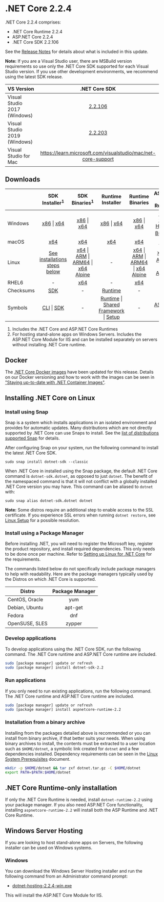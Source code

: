 # .NET Core 2.2.4

.NET Core 2.2.4 comprises:

* .NET Core Runtime 2.2.4
* ASP.NET Core 2.2.4
* .NET Core SDK 2.2.106

See the [Release Notes](https://github.com/dotnet/core/blob/main/release-notes/2.2/2.2.4/2.2.4.md) for details about what is included in this update.

**Note:** If you are a Visual Studio user, there are MSBuild version requirements so use only the .NET Core SDK supported for each Visual Studio version. If you use other development environments, we recommend using the latest SDK release.

| VS Version | .NET Core SDK |
| :-- | :--: |
| Visual Studio 2017 (Windows) | [2.2.106](#downloads) |
| Visual Studio 2019 (Windows) | [2.2.203](../2.2.203-SDK/2.2.203-SDK-download.md) |
| Visual Studio for Mac | https://learn.microsoft.com/visualstudio/mac/net-core-support |

## Downloads

|           | SDK Installer<sup>1</sup>                        | SDK Binaries<sup>1</sup>                 | Runtime Installer                                        | Runtime Binaries                                 | ASP.NET Core Runtime           |
| --------- | :------------------------------------------:     | :----------------------:                 | :---------------------------:                            | :-------------------------:                      | :-----------------:            |
| Windows   | [x86][dotnet-sdk-win-x86.exe] \| [x64][dotnet-sdk-win-x64.exe] | [x86][dotnet-sdk-win-x86.zip] \| [x64][dotnet-sdk-win-x64.zip] | [x86][dotnet-runtime-win-x86.exe] \| [x64][dotnet-runtime-win-x64.exe] | [x86][dotnet-runtime-win-x86.zip] \| [x64][dotnet-runtime-win-x64.zip] | [x86][aspnetcore-runtime-win-x86.exe] \| [x64][aspnetcore-runtime-win-x64.exe] \| <br> [Hosting Bundle][dotnet-hosting-win.exe]<sup>2</sup> |
| macOS     | [x64][dotnet-sdk-osx-x64.pkg]  | [x64][dotnet-sdk-osx-x64.tar.gz]     | [x64][dotnet-runtime-osx-x64.pkg] | [x64][dotnet-runtime-osx-x64.tar.gz] | [x64][aspnetcore-runtime-osx-x64.tar.gz]<sup>1</sup>
| Linux     | [See installations steps below][linux-install]   | [x64][dotnet-sdk-linux-x64.tar.gz] \| [ARM][dotnet-sdk-linux-arm.tar.gz] \| [ARM64][dotnet-sdk-linux-arm64.tar.gz] \| [x64 Alpine][dotnet-sdk-linux-musl-x64.tar.gz] | - | [x64][dotnet-runtime-linux-x64.tar.gz] \| [ARM][dotnet-runtime-linux-arm.tar.gz] \| [ARM64][dotnet-runtime-linux-arm64.tar.gz] \| [x64 Alpine][dotnet-runtime-linux-musl-x64.tar.gz] | [x64][aspnetcore-runtime-linux-x64.tar.gz]<sup>1</sup>  \| [ARM][aspnetcore-runtime-linux-arm.tar.gz]<sup>1</sup> \| [x64 Alpine][aspnetcore-runtime-linux-musl-x64.tar.gz]<sup>1</sup> |
| RHEL6     | -                                                | [x64][dotnet-sdk-rhel.6-x64.tar.gz]                    | -                                                        | [x64][dotnet-runtime-rhel.6-x64.tar.gz] | - |
| Checksums | [SDK][checksums-sdk]                             | -                                        | [Runtime][checksums-runtime]                             | - | - |
| Symbols   | [CLI][cli-symbols.zip] \| [SDK][dotnet-sdk-symbols.zip]  | -                                        | [Runtime][coreclr-symbols.zip] \| [Shared Framework][corefx-symbols.zip] \| [Setup][core-setup-symbols.zip] | - | [ASP.NET Core][aspnet-symbols.zip] |

1. Includes the .NET Core and ASP.NET Core Runtimes
2. For hosting stand-alone apps on Windows Servers. Includes the ASP.NET Core Module for IIS and can be installed separately on servers without installing .NET Core runtime.


## Docker

The [.NET Core Docker images](https://hub.docker.com/r/microsoft/dotnet/) have been updated for this release. Details on our Docker versioning and how to work with the images can be seen in ["Staying up-to-date with .NET Container Images"](https://devblogs.microsoft.com/dotnet/staying-up-to-date-with-net-container-images/).

## Installing .NET Core on Linux

### Install using Snap

Snap is a system which installs applications in an isolated environment and provides for automatic updates. Many distributions which are not directly supported by .NET Core can use Snaps to install. See the [list of distributions supported Snap](https://docs.snapcraft.io/installing-snapd/6735) for details.

After configuring Snap on your system, run the following command to install the latest .NET Core SDK.

`sudo snap install dotnet-sdk --classic`

When .NET Core in installed using the Snap package, the default .NET Core command is `dotnet-sdk.dotnet`, as opposed to just `dotnet`. The benefit of the namespaced command is that it will not conflict with a globally installed .NET Core version you may have. This command can be aliased to `dotnet` with:

`sudo snap alias dotnet-sdk.dotnet dotnet`

**Note:** Some distros require an additional step to enable access to the SSL certificate. If you experience SSL errors when running `dotnet restore`, see [Linux Setup](https://github.com/dotnet/core/blob/main/Documentation/linux-setup.md) for a possible resolution.

### Install using a Package Manager

Before installing .NET, you will need to register the Microsoft key, register the product repository, and install required dependencies. This only needs to be done once per machine. Refer to [Setting up Linux for .NET Core][linux-setup] for the requirements.

The commands listed below do not specifically include package managers to help with readability. Here are the package managers typically used by the Distros on which .NET Core is supported.

| Distro | Package Manager  |
| ---             | :----:  |
| CentOS, Oracle  | yum     |
| Debian, Ubuntu  | apt-get |
| Fedora          | dnf     |
| OpenSUSE, SLES  | zypper  |

### Develop applications
To develop applications using the .NET Core SDK, run the following command. The .NET Core runtime and ASP.NET Core runtime are included.

```bash
sudo [package manager] update or refresh
sudo [package manager] install dotnet-sdk-2.2
```

### Run applications
If you only need to run existing applications, run the following command. The .NET Core runtime and ASP.NET Core runtime are included.

```bash
sudo [package manager] update or refresh
sudo [package manager] install aspnetcore-runtime-2.2
```

### Installation from a binary archive

Installing from the packages detailed above is recommended or you can install from binary archive, if that better suits your needs. When using binary archives to install, the contents must be extracted to a user location such as `$HOME/dotnet`, a symbolic link created for `dotnet` and a few dependencies installed. Dependency requirements can be seen in the [Linux System Prerequisites](https://github.com/dotnet/core/blob/main/Documentation/linux-prereqs.md) document.

```bash
mkdir -p $HOME/dotnet && tar zxf dotnet.tar.gz -C $HOME/dotnet
export PATH=$PATH:$HOME/dotnet
```

## .NET Core Runtime-only installation

If only the .NET Core Runtime is needed, install `dotnet-runtime-2.2` using your package manager. If you also need ASP.NET Core functionality, installing `aspnetcore-runtime-2.2` will install both the ASP Runtime and .NET Core Runtime.

## Windows Server Hosting

If you are looking to host stand-alone apps on Servers, the following installer can be used on Windows systems.

### Windows

You can download the Windows Server Hosting installer and run the following command from an Administrator command prompt:

* [dotnet-hosting-2.2.4-win.exe][dotnet-hosting-win.exe]

This will install the ASP.NET Core Module for IIS.

[blob-runtime]: https://dotnetcli.blob.core.windows.net/dotnet/Runtime/
[blob-sdk]: https://dotnetcli.blob.core.windows.net/dotnet/Sdk/
[release-notes]: https://github.com/dotnet/core/blob/main/release-notes/2.2/2.2.4/2.2.4.md

[dotnet-runtime-linux-arm.tar.gz]: https://download.visualstudio.microsoft.com/download/pr/8c52648c-bedd-44b0-9442-95cd830fdada/d6ba4c50a6b2afddc4ae3d313349f3ac/dotnet-runtime-2.2.4-linux-arm.tar.gz
[dotnet-runtime-linux-arm64.tar.gz]: https://download.visualstudio.microsoft.com/download/pr/9e06922d-3a96-4f0d-9eb0-94f2cf94458f/93dfe5f0ad50c0eb347e98d7f81b34ec/dotnet-runtime-2.2.4-linux-arm64.tar.gz
[dotnet-runtime-linux-musl-x64.tar.gz]: https://download.visualstudio.microsoft.com/download/pr/98598e18-82bb-4e15-a9dc-49da98d67b57/7e44b7da6e7058d6f29b2ab5772455f4/dotnet-runtime-2.2.4-linux-musl-x64.tar.gz
[dotnet-runtime-linux-x64.tar.gz]: https://download.visualstudio.microsoft.com/download/pr/853048a3-764a-4b4d-a608-c6144a84f257/99c5cb1ea145f9dc3c2bbd093c682c9b/dotnet-runtime-2.2.4-linux-x64.tar.gz
[dotnet-runtime-osx-x64.pkg]: https://download.visualstudio.microsoft.com/download/pr/7691df75-3dcf-4378-b058-a54533c68c56/de1258843b7005711bf03e926de51d45/dotnet-runtime-2.2.4-osx-x64.pkg
[dotnet-runtime-osx-x64.tar.gz]: https://download.visualstudio.microsoft.com/download/pr/20c176c0-117e-46a1-8f84-0e8aef75e6bd/65758f170f310cc4679b6f9e348d7713/dotnet-runtime-2.2.4-osx-x64.tar.gz
[dotnet-runtime-rhel.6-x64.tar.gz]: https://download.visualstudio.microsoft.com/download/pr/f6c78606-9ae5-47df-b25c-83f612c545dd/cc7a7c185419a903dddb04ceeeab6075/dotnet-runtime-2.2.4-rhel.6-x64.tar.gz
[dotnet-runtime-win-arm.zip]: https://download.visualstudio.microsoft.com/download/pr/1c93d069-5e85-47c8-a360-d5a472409713/38a91e49c416afc31c3a5084d675fedf/dotnet-runtime-2.2.4-win-arm.zip
[dotnet-runtime-win-x64.exe]: https://download.visualstudio.microsoft.com/download/pr/65aecaf4-6011-4882-831d-c9b90cd5033c/55c3561e8ee2629a5298a0ac828fdf0a/dotnet-runtime-2.2.4-win-x64.exe
[dotnet-runtime-win-x64.zip]: https://download.visualstudio.microsoft.com/download/pr/ef97690d-a1d0-469a-9290-07487e23dd2e/54a466cf8d8bcd0d96dc92cfce80c667/dotnet-runtime-2.2.4-win-x64.zip
[dotnet-runtime-win-x86.exe]: https://download.visualstudio.microsoft.com/download/pr/d3881497-8f9d-42e8-b66d-9e16b6c01c98/cb289bca8c5dd581f580dcd01a9cbfb1/dotnet-runtime-2.2.4-win-x86.exe
[dotnet-runtime-win-x86.zip]: https://download.visualstudio.microsoft.com/download/pr/b1873e1d-0376-49be-be5e-d8b7e53d9558/0fc2c42e652ff1519382f87d1a4d4038/dotnet-runtime-2.2.4-win-x86.zip

[aspnetcore-runtime-linux-arm.tar.gz]: https://download.visualstudio.microsoft.com/download/pr/7c130118-be9f-4e5b-89c3-97ffcfa2f45e/e156161f472b57159868c7b6225679f8/aspnetcore-runtime-2.2.4-linux-arm.tar.gz
[aspnetcore-runtime-linux-musl-x64.tar.gz]: https://download.visualstudio.microsoft.com/download/pr/599e8af1-a6a9-4d05-aa69-0840fba4c1df/09653596c62ab003bf33559e42e08e11/aspnetcore-runtime-2.2.4-linux-musl-x64.tar.gz
[aspnetcore-runtime-linux-x64.tar.gz]: https://download.visualstudio.microsoft.com/download/pr/61a33dc2-fc56-4bbe-b564-d232172eb210/d8006a719a3bcc65d2937a909623afcb/aspnetcore-runtime-2.2.4-linux-x64.tar.gz
[aspnetcore-runtime-osx-x64.tar.gz]: https://download.visualstudio.microsoft.com/download/pr/50cdc81d-d339-4143-9a75-8e756f12e657/75552906fd53c001467bc2a1b3c155b4/aspnetcore-runtime-2.2.4-osx-x64.tar.gz
[aspnetcore-runtime-win-arm.zip]: https://download.visualstudio.microsoft.com/download/pr/2ab5397f-92e1-4cc7-b1f8-4d46140a7794/b7cc3abf1719ce6542834ebd703f9564/aspnetcore-runtime-2.2.4-win-arm.zip
[aspnetcore-runtime-win-x64.exe]: https://download.visualstudio.microsoft.com/download/pr/5a959d12-59b3-4665-a902-1d39ac7c1c94/ae83a33b4d43b7f9d0b66adf34de2c16/aspnetcore-runtime-2.2.4-win-x64.exe
[aspnetcore-runtime-win-x64.zip]: https://download.visualstudio.microsoft.com/download/pr/4a4064e7-a156-4107-869d-2a347ea84005/1d752833bfc965af99cf0eea2e229cf3/aspnetcore-runtime-2.2.4-win-x64.zip
[aspnetcore-runtime-win-x86.exe]: https://download.visualstudio.microsoft.com/download/pr/6c859865-4bba-419e-ac19-dba85c03a5c1/5c62e50e6e1b56028b29754510f4c8c8/aspnetcore-runtime-2.2.4-win-x86.exe
[aspnetcore-runtime-win-x86.zip]: https://download.visualstudio.microsoft.com/download/pr/4c82f97b-e7ab-46ef-993e-102dda3959fe/337eb6c1e66dbd4ca8a895a277c397d3/aspnetcore-runtime-2.2.4-win-x86.zip
[dotnet-hosting-win.exe]: https://download.visualstudio.microsoft.com/download/pr/c4dcaead-1f81-49af-b824-e6a42b4dbe5a/0d292d75a11666d5e2ebeed4171d27a7/dotnet-hosting-2.2.4-win.exe

[dotnet-sdk-linux-arm.tar.gz]: https://download.visualstudio.microsoft.com/download/pr/0046f2c3-95c0-4b34-ad1f-bd255a9788c9/9bd707e2feabb3ad898e815fe0e8ab89/dotnet-sdk-2.2.106-linux-arm.tar.gz
[dotnet-sdk-linux-arm64.tar.gz]: https://download.visualstudio.microsoft.com/download/pr/65d53b22-7f74-4baf-ba74-074fb227b352/8d103eb471c42a91c8e92b13f352b54e/dotnet-sdk-2.2.106-linux-arm64.tar.gz
[dotnet-sdk-linux-musl-x64.tar.gz]: https://download.visualstudio.microsoft.com/download/pr/60f87d97-1f26-4b8e-8c80-63ac159ad4e8/d3fa7b7919593305e8e3389fa53c42d5/dotnet-sdk-2.2.106-linux-musl-x64.tar.gz
[dotnet-sdk-linux-x64.tar.gz]: https://download.visualstudio.microsoft.com/download/pr/9bef40df-fd90-4693-a16f-76fd40358c89/13e2cbd999ab248e9cf5d10d98d3e5fc/dotnet-sdk-2.2.106-linux-x64.tar.gz
[dotnet-sdk-osx-x64.pkg]: https://download.visualstudio.microsoft.com/download/pr/4d0f3f47-4c25-4102-8df8-a6fe7b472677/d1e3684501ffb70df10879b831b2e70e/dotnet-sdk-2.2.106-osx-x64.pkg
[dotnet-sdk-osx-x64.tar.gz]: https://download.visualstudio.microsoft.com/download/pr/d4f74ee8-c6f1-4288-bcf2-4a8515601020/10533119f42116bb4ce53eef285fc4a6/dotnet-sdk-2.2.106-osx-x64.tar.gz
[dotnet-sdk-rhel.6-x64.tar.gz]: https://download.visualstudio.microsoft.com/download/pr/06f59158-c28c-4051-80bd-a0027eae08de/cdcea7c36d0090a99b91ce5fd8694f5f/dotnet-sdk-2.2.106-rhel.6-x64.tar.gz
[dotnet-sdk-win-arm.zip]: https://download.visualstudio.microsoft.com/download/pr/a685f1b1-fe1c-42d3-ae6a-701bbb0d72ed/2ad2ed16f34f7b146defde9676676401/dotnet-sdk-2.2.106-win-arm.zip
[dotnet-sdk-win-x64.exe]: https://download.visualstudio.microsoft.com/download/pr/f417c16b-d043-44ac-91df-6eebf8a0adaf/2c86c96cee4a6040d7986b5487d8a232/dotnet-sdk-2.2.106-win-x64.exe
[dotnet-sdk-win-x64.zip]: https://download.visualstudio.microsoft.com/download/pr/11bb04fb-6ede-4b63-8654-ea3d513d31ad/1c6d5afe3302155df890154028984542/dotnet-sdk-2.2.106-win-x64.zip
[dotnet-sdk-win-x86.exe]: https://download.visualstudio.microsoft.com/download/pr/c6d92d6a-8f43-4312-9c48-0209fbca2508/ae6f06dd2f4bde27b223700fc3bf45b1/dotnet-sdk-2.2.106-win-x86.exe
[dotnet-sdk-win-x86.zip]: https://download.visualstudio.microsoft.com/download/pr/fbb614f4-ea5d-43e8-aa06-0c7638b1cc78/6dd2207527f0a53a703f17c5cdd8c000/dotnet-sdk-2.2.106-win-x86.zip

[aspnet-symbols.zip]: https://download.visualstudio.microsoft.com/download/pr/b343ad77-edd2-455f-9813-b9f3e5e743d9/1937f1a021a7d8052ce39f5a67cbf5fa/aspnet-2.2.4-symbols.zip
[aspnet-extensions-symbols.zip]: https://download.visualstudio.microsoft.com/download/pr/01cfb96c-acde-4700-af4c-72852042769f/a3d0d4ca9de2dd279692f5a1cad75aea/aspnet-extensions-2.2.4-symbols.zip
[cli-symbols.zip]: https://download.visualstudio.microsoft.com/download/pr/e22b6a72-eb1d-4a8f-ba40-2b55b5fa1732/27761268efdb4045ba9984b10dd8a3f5/cli-2.2.4-symbols.zip
[core-setup-symbols.zip]: https://download.visualstudio.microsoft.com/download/pr/b4fe8af9-3113-48db-8c6c-2845e7741631/4b2acac94e15bab914698c958f4060c9/core-setup-2.2.4-symbols.zip
[coreclr-symbols.zip]: https://download.visualstudio.microsoft.com/download/pr/c73c191b-c1e7-4a42-a290-01fae122f956/456302207affcfd4a43af82c32dd3e8e/coreclr-2.2.4-symbols.zip
[corefx-symbols.zip]: https://download.visualstudio.microsoft.com/download/pr/ba7202ff-a4c7-4eb3-ad5e-8448f16c7b41/8cc77f8453c8a40a6ac88c1ea3213d17/corefx-2.2.4-symbols.zip
[dotnet-sdk-symbols.zip]: https://download.visualstudio.microsoft.com/download/pr/9de1579e-a940-4279-9b81-3e80654e29e2/02f79685daffe061821ffde0332ebfa3/dotnet-sdk-2.2.4-symbols.zip

[checksums-runtime]: https://dotnetcli.blob.core.windows.net/dotnet/checksums/2.2.4-runtime-sha.txt
[checksums-sdk]: https://dotnetcli.blob.core.windows.net/dotnet/checksums/2.2.106-sdk-sha.txt

[linux-install]: https://learn.microsoft.com/dotnet/core/install/linux
[linux-setup]: https://github.com/dotnet/core/blob/main/Documentation/linux-setup.md

[dotnet-blog]: https://devblogs.microsoft.com/dotnet/
